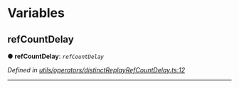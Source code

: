 

# Variables

<a id="refcountdelay"></a>

##  refCountDelay

**● refCountDelay**: *`refCountDelay`*

*Defined in [utils/operators/distinctReplayRefCountDelay.ts:12](https://github.com/paritytech/js-libs/blob/852e67c/packages/light.js/src/utils/operators/distinctReplayRefCountDelay.ts#L12)*

___

